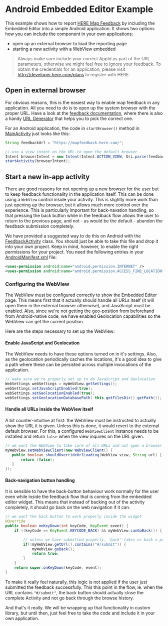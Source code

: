 # Android Embedded Editor Example

This example shows how to report [HERE Map Feedback](http://mapcreator.here.com/mapfeedback/doc/) by including the Embedded Editor into a simple Android application.
It shows two options how you can include the component in your own applications:

- open up an external browser to load the reporting page
- starting a new activity with a WebView embedded

> Always make sure include your correct AppId as part of the URL parameters, otherwise
> we might feel free to ignore your feedback. To obtain the credentials for an application,
> please visit http://developer.here.com/plans to register with HERE.

## Open in external browser

For obvious reasons, this is the easiest way to enable map feedback in any application. All you need to do is to
open up the system browser with the proper URL. Have a look at the  [feedback documentation](http://mapcreator.here.com/mapfeedback/doc/),
where there is also a handy [URL Generator](http://mapcreator.here.com/mapfeedback/doc/urlgen.html)
that helps you to pick the correct one.

For an Android application, the code in `startBrowser()` method in [MainActivity](../master/app/src/main/java/com/here/mapfeedback/examples/embeddededitorexample/MainActivity.java)
just looks like this:

``` java
String feedbackUrl = "https://mapfeedback.here.com/";

// use a view intent on the URL to open the default browser
Intent browserIntent = new Intent(Intent.ACTION_VIEW, Uri.parse(feedbackUrl));
startActivity(browserIntent);
```

## Start a new in-app activity

There are good reasons for not opening up a new browser for the user but to keep feedback
functionality in the application itself. This can be done using a `WebView` control inside your
activity. This is slightly more work than just opening up the browser, but it allows much
more control over the experience. This is particularly important for back-navation handling, so
that pressing the back button while in the feedback flow allows the user to return to the
previous page, and not - as would be the default - abandon the feedback submission completely.

We have provided a suggested way to do this on Android with the [FeedbackActivity](../master/app/src/main/java/com/here/mapfeedback/examples/embeddededitorexample/FeedbacActivity.java)
class. You should just be able to take this file and drop it into your own project. Keep in mind,
however, to enable the right permissions for your project. You need the following entries
in your [AndroidManifest.xml](../master/app/src/main/AndroidManifest.xml) file:

```xml
<uses-permission android:name="android.permission.INTERNET" />
<uses-permission android:name="android.permission.ACCESS_FINE_LOCATION" />
```

### Configuring the WebView

The WebView must be configured correctly to show the Embedded Editor page. This means first that it
actually should handle all URLs itself (it will open them in the external browser otherwise), and
JavaScript must be enabled. Also, since we're not getting the geo-position from beforehand from
Android-native code, we have enabled Geolocation capabilities so the WebView can get the current
position.

Here are the steps necessary to set up the WebView:

#### Enable JavaScript and Geolocation

The WebView needs to have these options turned on in it's settings. Also, as the geolocation
periodically caches the locations, it's a good idea to give a path where these can be persisted
across multiple invocations of the application.

```java
// make sure we're properly set up to do JavaScript and Geolocation
WebSettings webSettings = myWebView.getSettings();
webSettings.setJavaScriptEnabled(true);
webSettings.setGeolocationEnabled(true);
webSettings.setGeolocationDatabasePath( this.getFilesDir().getPath());
```

#### Handle all URLs inside the WebView itself

A bit counter-intuitive at first: the WebView must be instructed to actually show the URL it is
given. Unless this is done, it would revert to the external default browser. For this, a configured
`WebViewClient` instance needs to be installed and return `false` when the view inquires on the
URL given.

```java
// we want the WebView to take care of all URLs and not open a browser
myWebView.setWebViewClient(new WebViewClient() {
   public boolean shouldOverrideUrlLoading(WebView view, String url) {
       return (false);
   }
});
```

#### Back-navigation button handling

It is sensible to have the back-button behaviour work normally for the user even while inside the
feedback flow that is coming from the embedded editor widget. This means that instead of backing
out of the activity completely, it should go back on the web navigation if it can.

```java
// we want the back button to work properly inside the widget
@Override
public boolean onKeyDown(int keyCode, KeyEvent event) {
    if ((keyCode == KeyEvent.KEYCODE_BACK) && myWebView.canGoBack()) {

        // unless we have submitted properly, 'back' takes us back a page in the WebView
        if(!myWebView.getUrl().contains("#/submit")) {
            myWebView.goBack();
            return true;
        }
    }
    return super.onKeyDown(keyCode, event);
}
```

To make it really feel naturally, this logic is not applied if the user just submitted the feedback
successfully. This this point in the flow, ie. when the URL contains `"#/submit"`, the back button
should actually close the complete Activity and not go back through the browse history.

And that's it really. We will be wrapping up that functionality in custom library, but until then,
just feel free to take the code and include it in your own application.